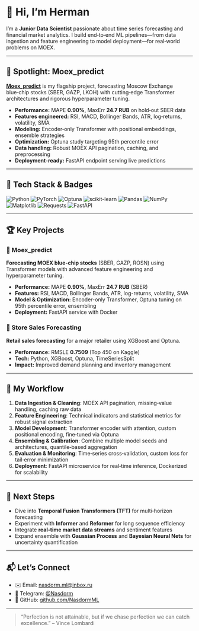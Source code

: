 # 👋 Hi, I’m Herman

I’m a **Junior Data Scientist** passionate about time series forecasting and financial market analytics. I build end‑to‑end ML pipelines—from data ingestion and feature engineering to model deployment—for real‑world problems on MOEX.

---

## 🌟 Spotlight: Moex\_predict

[**Moex_predict**](https://github.com/NasdormML/Moex_predict) is my flagship project, forecasting Moscow Exchange blue‑chip stocks (SBER, GAZP, LKOH) with cutting‑edge Transformer architectures and rigorous hyperparameter tuning.

* **Performance:** MAPE **0.90%**, MaxErr **24.7 RUB** on hold‑out SBER data
* **Features engineered:** RSI, MACD, Bollinger Bands, ATR, log‑returns, volatility, SMA
* **Modeling:** Encoder‑only Transformer with positional embeddings, ensemble strategies
* **Optimization:** Optuna study targeting 95th percentile error
* **Data handling:** Robust MOEX API pagination, caching, and preprocessing
* **Deployment-ready:** FastAPI endpoint serving live predictions

---

## 🔧 Tech Stack & Badges

![Python](https://img.shields.io/badge/Python-3.11-3776AB?logo=python\&logoColor=white)
![PyTorch](https://img.shields.io/badge/PyTorch-2.0-EE4C2C?logo=pytorch\&logoColor=white)
![Optuna](https://img.shields.io/badge/Optuna-3.0-000000?logo=optuna\&logoColor=white)
![scikit-learn](https://img.shields.io/badge/scikit--learn-1.2-F7931E?logo=scikit-learn\&logoColor=white)
![Pandas](https://img.shields.io/badge/Pandas-2.2.3-150458?logo=pandas\&logoColor=white)
![NumPy](https://img.shields.io/badge/NumPy-2.2.5-013243?logo=numpy\&logoColor=white)
![Matplotlib](https://img.shields.io/badge/Matplotlib-3.10-11557C?logo=matplotlib\&logoColor=white)
![Requests](https://img.shields.io/badge/Requests-2.31-000000?logo=python-requests\&logoColor=white)
![FastAPI](https://img.shields.io/badge/FastAPI-0.115-009688?logo=fastapi\&logoColor=white)

---

## 🏆 Key Projects

### 🎯 Moex_predict

**Forecasting MOEX blue-chip stocks** (SBER, GAZP, ROSN) using Transformer models with advanced feature engineering and hyperparameter tuning.

* **Performance:** MAPE **0.90%**, MaxErr **24.7 RUB** (SBER)
* **Features:** RSI, MACD, Bollinger Bands, ATR, log-returns, volatility, SMA
* **Model & Optimization:** Encoder-only Transformer, Optuna tuning on 95th percentile error, ensembling
* **Deployment:** FastAPI service with Docker

### 🔢 Store Sales Forecasting

**Retail sales forecasting** for a major retailer using XGBoost and Optuna.

* **Performance:** RMSLE **0.7509** (Top 450 on Kaggle)
* **Tech:** Python, XGBoost, Optuna, TimeSeriesSplit
* **Impact:** Improved demand planning and inventory management

---

## 🚀 My Workflow

1. **Data Ingestion & Cleaning**: MOEX API pagination, missing‑value handling, caching raw data
2. **Feature Engineering**: Technical indicators and statistical metrics for robust signal extraction
3. **Model Development**: Transformer encoder with attention, custom positional encoding, fine‑tuned via Optuna
4. **Ensembling & Calibration**: Combine multiple model seeds and architectures, quantile‑based aggregation
5. **Evaluation & Monitoring**: Time‑series cross‑validation, custom loss for tail‑error minimization
6. **Deployment**: FastAPI microservice for real‑time inference, Dockerized for scalability

---

## 🎯 Next Steps

* Dive into **Temporal Fusion Transformers (TFT)** for multi‑horizon forecasting
* Experiment with **Informer** and **Reformer** for long sequence efficiency
* Integrate **real‑time market data streams** and sentiment features
* Expand ensemble with **Gaussian Process** and **Bayesian Neural Nets** for uncertainty quantification

---

## 📬 Let’s Connect

* ✉️ Email: [nasdorm.ml@inbox.ru](mailto:nasdorm.ml@inbox.ru)
* 💬 Telegram: [@Nasdorm](https://t.me/Nasdorm)
* 🐙 GitHub: [github.com/NasdormML](https://github.com/NasdormML)

---

> “Perfection is not attainable, but if we chase perfection we can catch excellence.” – Vince Lombardi
